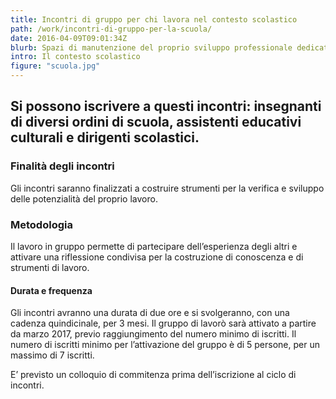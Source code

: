 ```yaml
---
title: Incontri di gruppo per chi lavora nel contesto scolastico
path: /work/incontri-di-gruppo-per-la-scuola/
date: 2016-04-09T09:01:34Z
blurb: Spazi di manutenzione del proprio sviluppo professionale dedicati a professionisti che lavorano nella scuola per esplorare le  problematiche incontrate nel contesto lavorativo.
intro: Il contesto scolastico
figure: "scuola.jpg"
---
```

## Si possono iscrivere a questi incontri: insegnanti di diversi ordini di scuola, assistenti educativi culturali e dirigenti scolastici.
### Finalità degli incontri
Gli incontri saranno finalizzati a costruire strumenti per la verifica e sviluppo delle potenzialità del proprio lavoro.
### Metodologia 
Il lavoro in  gruppo permette di partecipare dell’esperienza degli altri e attivare una riflessione condivisa per la costruzione di conoscenza e di strumenti di lavoro.
#### Durata e frequenza
Gli incontri avranno una durata di due ore e si svolgeranno, con una cadenza quindicinale, per 3 mesi.
Il gruppo di lavorò sarà attivato a partire da marzo 2017, previo raggiungimento del numero minimo di iscritti.
Il numero di iscritti minimo per l’attivazione del gruppo è di 5 persone, per un massimo di 7 iscritti.

E’ previsto un colloquio di commitenza prima dell’iscrizione al ciclo di incontri.
